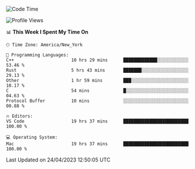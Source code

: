 <!--START_SECTION:waka-->
![Code Time](http://img.shields.io/badge/Code%20Time-343%20hrs%2017%20mins-blue)

![Profile Views](http://img.shields.io/badge/Profile%20Views-44-blue)

📊 **This Week I Spent My Time On** 

```text
🕑︎ Time Zone: America/New_York

💬 Programming Languages: 
C++                      10 hrs 29 mins      █████████████░░░░░░░░░░░░   53.46 % 
Rust                     5 hrs 43 mins       ███████░░░░░░░░░░░░░░░░░░   29.13 % 
Other                    1 hr 59 mins        ███░░░░░░░░░░░░░░░░░░░░░░   10.17 % 
C                        54 mins             █░░░░░░░░░░░░░░░░░░░░░░░░   04.63 % 
Protocol Buffer          10 mins             ░░░░░░░░░░░░░░░░░░░░░░░░░   00.88 % 

🔥 Editors: 
VS Code                  19 hrs 37 mins      █████████████████████████   100.00 % 

💻 Operating System: 
Mac                      19 hrs 37 mins      █████████████████████████   100.00 % 
```


 Last Updated on 24/04/2023 12:50:05 UTC
<!--END_SECTION:waka-->
